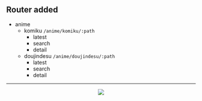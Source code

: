 ## Router added
- anime
  - komiku `/anime/komiku/:path`
    - latest
    - search
    - detail
  - doujindesu `/anime/doujindesu/:path`
    - latest
    - search
    - detail
___

<div align="center">
  <img src="https://itsrose.my.id/rose.jpeg" />
</div>
